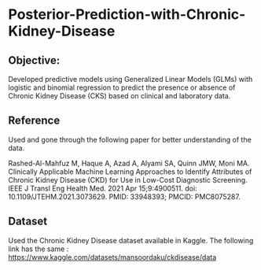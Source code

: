 # Posterior-Prediction-with-Chronic-Kidney-Disease

## Objective:
Developed predictive models using Generalized Linear Models (GLMs) with logistic and binomial regression to predict the presence or absence of Chronic Kidney Disease (CKS) based on clinical and laboratory data.

## Reference
Used and gone through the following paper for better understanding of the data.

Rashed-Al-Mahfuz M, Haque A, Azad A, Alyami SA, Quinn JMW, Moni MA. Clinically Applicable Machine Learning Approaches to Identify Attributes of Chronic Kidney Disease (CKD) for Use in Low-Cost Diagnostic Screening. IEEE J Transl Eng Health Med. 2021 Apr 15;9:4900511. doi: 10.1109/JTEHM.2021.3073629. PMID: 33948393; PMCID: PMC8075287.

## Dataset 
Used the Chronic Kidney Disease dataset available in Kaggle. The following link has the same : https://www.kaggle.com/datasets/mansoordaku/ckdisease/data 
